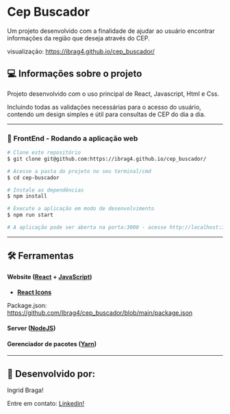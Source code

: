 # Cep Buscador

Um projeto desenvolvido com a finalidade de ajudar ao usuário encontrar informações da região que deseja através do CEP.


visualização: https://ibrag4.github.io/cep_buscador/



## 💻 Informações sobre o projeto

Projeto desenvolvido com o uso principal de React, Javascript, Html e Css. 

Incluindo todas as validações necessárias para o acesso do usuário, contendo um design simples e útil para consultas de CEP do dia a dia.

---

### 🧭 FrontEnd - Rodando a aplicação web 

```bash
# Clone este repositório
$ git clone git@github.com:https://ibrag4.github.io/cep_buscador/

# Acesse a pasta do projeto no seu terminal/cmd
$ cd cep-buscador

# Instale as dependências
$ npm install

# Execute a aplicação em modo de desenvolvimento
$ npm run start

# A aplicação pode ser aberta na porta:3000 - acesse http://localhost:3000 (ou na porta que for disponibilizada no CMD)
```
---

## 🛠 Ferramentas

#### **Website**  ([React](https://reactjs.org/)  +  [JavaScript](https://www.javascript.com/))

-   **[React Icons](https://react-icons.github.io/react-icons/)**

  
Package.json: https://github.com/Ibrag4/cep_buscador/blob/main/package.json

#### **Server**  ([NodeJS](https://nodejs.org/en/))

#### **Gerenciador de pacotes** ([Yarn](https://classic.yarnpkg.com/en/))

---

## 📝 Desenvolvido por:

Ingrid Braga!

Entre em contato:  [Linkedin!](https://www.linkedin.com/in/ingrid-b-aa4995194/)


